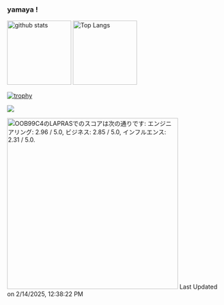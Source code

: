 ### yamaya !

<p align="left">
  <img alt="github stats" height="150px" src="https://github-readme-stats.vercel.app/api?username=Yamako76&show_icons=ture&theme=vue" />
  <img alt="Top Langs" height="150px" src="https://github-readme-stats.vercel.app/api/top-langs/?username=Yamako76&layout=compact&show_icons=true&theme=vue" />
</p>

[![trophy](https://github-profile-trophy.vercel.app/?username=Yamako76&column=7)](https://github.com/ryo-ma/github-profile-trophy)

![](https://github-profile-summary-cards.vercel.app/api/cards/profile-details?username=Yamako76&theme=vue)

<!--START_SECTION:lapras-card-->
<p ><a href="https://lapras.com/public/OOB99C4" target="_blank" rel="noopener noreferrer"><img alt="OOB99C4のLAPRASでのスコアは次の通りです: エンジニアリング: 2.96 / 5.0, ビジネス: 2.85 / 5.0, インフルエンス: 2.31 / 5.0." src="https://lapras-card-generator.vercel.app/api/svg?e=2.96&b=2.85&i=2.31&b1=%2334495e&b2=%2341b883&i1=%2341b883&i2=%239effd3&l=ja" width="400" ></a>  
Last Updated on 2/14/2025, 12:38:22 PM</p>
<!--END_SECTION:lapras-card-->
